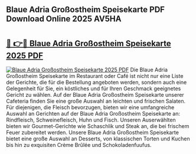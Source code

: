 ## Blaue Adria Großostheim Speisekarte PDF Download Online 2025 AV5HA

# <h2><a href="http://gcacpx5.nevu.top/?p=Blaue+Adria+Gro%c3%9fostheim+Speisekarte">🔗 👉🔴 Blaue Adria Großostheim Speisekarte 2025 PDF</a></h2>

[![Blaue Adria Großostheim Speisekarte 2025 PDF](https://i.imgur.com/dBaPXMq.png)](http://gcacpx5.nevu.top/?p=Blaue+Adria+Gro%c3%9fostheim+Speisekarte)
Die Blaue Adria Großostheim Speisekarte im Restaurant oder Café ist nicht nur eine Liste der Gerichte, die für die Bestellung angeboten werden, sondern auch eine Gelegenheit für Sie, ein köstliches und für Ihren Geschmack geeignetes Gericht zu wählen. Auf der Blaue Adria Großostheim Speisekarte unserer Cafeteria finden Sie eine große Auswahl an leichten und frischen Salaten. Für diejenigen, die Fleisch bevorzugen, bieten wir eine umfangreiche Auswahl an Gerichten auf der Blaue Adria Großostheim Speisekarte an: Rindfleisch, Schweinefleisch, Huhn und Fisch. Unseren Auserwählten bieten wir Gourmet-Gerichte wie Schaschlik und Steak an, die bei frischem Feuer zubereitet werden. Unsere Blaue Adria Großostheim Speisekarte bietet eine große Auswahl an Desserts, von klassischen Torten und Kuchen bis hin zu exquisiten Crème Brûlée und Schokoladenfuufus.
